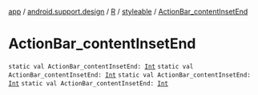 [app](../../../index.md) / [android.support.design](../../index.md) / [R](../index.md) / [styleable](index.md) / [ActionBar_contentInsetEnd](.)

# ActionBar_contentInsetEnd

`static val ActionBar_contentInsetEnd: `[`Int`](https://kotlinlang.org/api/latest/jvm/stdlib/kotlin/-int/index.html)
`static val ActionBar_contentInsetEnd: `[`Int`](https://kotlinlang.org/api/latest/jvm/stdlib/kotlin/-int/index.html)
`static val ActionBar_contentInsetEnd: `[`Int`](https://kotlinlang.org/api/latest/jvm/stdlib/kotlin/-int/index.html)
`static val ActionBar_contentInsetEnd: `[`Int`](https://kotlinlang.org/api/latest/jvm/stdlib/kotlin/-int/index.html)